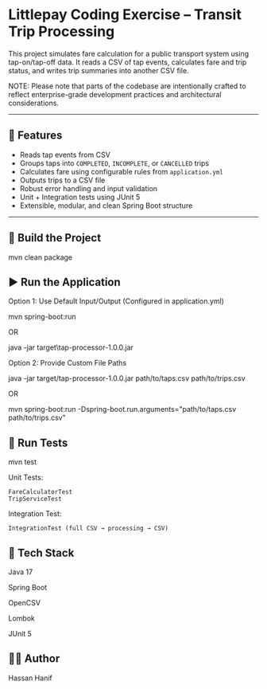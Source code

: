 # Littlepay Coding Exercise – Transit Trip Processing

This project simulates fare calculation for a public transport system using tap-on/tap-off data. It reads a CSV of tap events, calculates fare and trip status, and writes trip summaries into another CSV file.

NOTE: Please note that parts of the codebase are intentionally crafted to reflect enterprise-grade development practices and architectural considerations.

---

## 🧩 Features

- Reads tap events from CSV
- Groups taps into `COMPLETED`, `INCOMPLETE`, or `CANCELLED` trips
- Calculates fare using configurable rules from `application.yml`
- Outputs trips to a CSV file
- Robust error handling and input validation
- Unit + Integration tests using JUnit 5
- Extensible, modular, and clean Spring Boot structure

---

## 🔧 Build the Project

mvn clean package

## ▶️ Run the Application

Option 1: Use Default Input/Output (Configured in application.yml)

mvn spring-boot:run

OR

java -jar target\tap-processor-1.0.0.jar

Option 2: Provide Custom File Paths

java -jar target/tap-processor-1.0.0.jar path/to/taps.csv path/to/trips.csv

OR

mvn spring-boot:run -Dspring-boot.run.arguments="path/to/taps.csv path/to/trips.csv"

## 🧪 Run Tests

mvn test

Unit Tests:
	
	FareCalculatorTest
	TripServiceTest
Integration Test:
	
	IntegrationTest (full CSV → processing → CSV)
	
## 🧱 Tech Stack

Java 17

Spring Boot

OpenCSV

Lombok

JUnit 5


## 👨‍💻 Author
Hassan Hanif